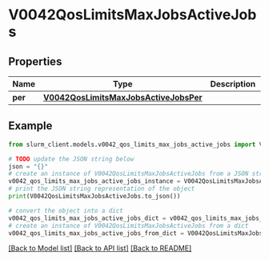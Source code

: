 # V0042QosLimitsMaxJobsActiveJobs


## Properties

Name | Type | Description | Notes
------------ | ------------- | ------------- | -------------
**per** | [**V0042QosLimitsMaxJobsActiveJobsPer**](V0042QosLimitsMaxJobsActiveJobsPer.md) |  | [optional] 

## Example

```python
from slurm_client.models.v0042_qos_limits_max_jobs_active_jobs import V0042QosLimitsMaxJobsActiveJobs

# TODO update the JSON string below
json = "{}"
# create an instance of V0042QosLimitsMaxJobsActiveJobs from a JSON string
v0042_qos_limits_max_jobs_active_jobs_instance = V0042QosLimitsMaxJobsActiveJobs.from_json(json)
# print the JSON string representation of the object
print(V0042QosLimitsMaxJobsActiveJobs.to_json())

# convert the object into a dict
v0042_qos_limits_max_jobs_active_jobs_dict = v0042_qos_limits_max_jobs_active_jobs_instance.to_dict()
# create an instance of V0042QosLimitsMaxJobsActiveJobs from a dict
v0042_qos_limits_max_jobs_active_jobs_from_dict = V0042QosLimitsMaxJobsActiveJobs.from_dict(v0042_qos_limits_max_jobs_active_jobs_dict)
```
[[Back to Model list]](../README.md#documentation-for-models) [[Back to API list]](../README.md#documentation-for-api-endpoints) [[Back to README]](../README.md)



